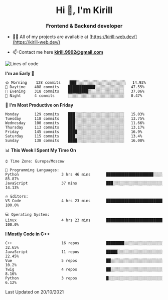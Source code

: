 <h1 align="center">Hi 👋, I'm Kirill</h1>
<h3 align="center">Frontend & Backend developer</h3>

- 👨‍💻 All of my projects are available at [https://kirill-web.dev/](https://kirill-web.dev/)

- 📫 Contact me here **kirill.9992@gmail.com**











<!--START_SECTION:waka-->
![Lines of code](https://img.shields.io/badge/From%20Hello%20World%20I%27ve%20Written-165608%20lines%20of%20code-blue)

**I'm an Early 🐤** 

```text
🌞 Morning    128 commits    ███░░░░░░░░░░░░░░░░░░░░░░   14.92% 
🌆 Daytime    408 commits    ████████████░░░░░░░░░░░░░   47.55% 
🌃 Evening    318 commits    █████████░░░░░░░░░░░░░░░░   37.06% 
🌙 Night      4 commits      ░░░░░░░░░░░░░░░░░░░░░░░░░   0.47%

```
📅 **I'm Most Productive on Friday** 

```text
Monday       129 commits    ███░░░░░░░░░░░░░░░░░░░░░░   15.03% 
Tuesday      118 commits    ███░░░░░░░░░░░░░░░░░░░░░░   13.75% 
Wednesday    100 commits    ███░░░░░░░░░░░░░░░░░░░░░░   11.66% 
Thursday     113 commits    ███░░░░░░░░░░░░░░░░░░░░░░   13.17% 
Friday       145 commits    ████░░░░░░░░░░░░░░░░░░░░░   16.9% 
Saturday     115 commits    ███░░░░░░░░░░░░░░░░░░░░░░   13.4% 
Sunday       138 commits    ████░░░░░░░░░░░░░░░░░░░░░   16.08%

```


📊 **This Week I Spent My Time On** 

```text
⌚︎ Time Zone: Europe/Moscow

💬 Programming Languages: 
Python                   3 hrs 46 mins       █████████████████████░░░░   85.87% 
JavaScript               37 mins             ███░░░░░░░░░░░░░░░░░░░░░░   14.13%

🔥 Editors: 
VS Code                  4 hrs 23 mins       █████████████████████████   100.0%

💻 Operating System: 
Linux                    4 hrs 23 mins       █████████████████████████   100.0%

```

**I Mostly Code in C++** 

```text
C++                      16 repos            ████████░░░░░░░░░░░░░░░░░   32.65% 
JavaScript               11 repos            █████░░░░░░░░░░░░░░░░░░░░   22.45% 
Vue                      5 repos             ██░░░░░░░░░░░░░░░░░░░░░░░   10.2% 
Twig                     4 repos             ██░░░░░░░░░░░░░░░░░░░░░░░   8.16% 
Python                   3 repos             █░░░░░░░░░░░░░░░░░░░░░░░░   6.12%

```



 Last Updated on 20/10/2021
<!--END_SECTION:waka-->
